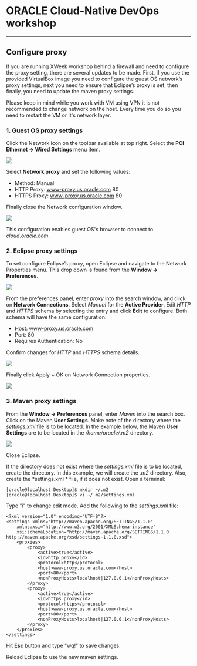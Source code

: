 # ORACLE Cloud-Native DevOps workshop #
---
## Configure proxy ##

If you are running XWeek workshop behind a firewall and need to configure the proxy setting, there are several updates to be made. First, if you use the provided VirtualBox image you need to configure the guest OS network’s proxy settings, next you need to ensure that Eclipse’s proxy is set, then finally, you need to update the maven proxy settings.

Please keep in mind while you work with VM using VPN it is not recommended to change network on the host. Every time you do so you need to restart the VM or it's network layer.

### 1. Guest OS proxy settings

Click the Network icon on the toolbar available at top right. Select the **PCI Ethernet -> Wired Settings** menu item.

![](images/proxy.01.png)

Select **Network proxy** and set the following values:

+ Method: Manual
+ HTTP Proxy: www-proxy.us.oracle.com 80
+ HTTPS Proxy: www-proxy.us.oracle.com 80

Finally close the Network configuration window.

![](images/proxy.02.png)

This configuration enables guest OS's browser to connect to *cloud.oracle.com*.

### 2. Eclipse proxy settings

To set configure Eclipse’s proxy, open Eclipse and navigate to the Network Properties menu. This drop down is found from the **Window -> Preferences**.

![](images/proxy.03.png)

From the preferences panel, enter *proxy* into the search window, and click on **Network Connections**. Select *Manual* for the **Active Provider**. Edit *HTTP* and *HTTPS* schema by selecting the entry and click **Edit** to configure. Both schema will have the same configuration:

+ Host: www-proxy.us.oracle.com
+ Port: 80
+ Requires Authentication: No

Confirm changes for *HTTP* and *HTTPS* schema details.

![](images/proxy.04.png)

Finally click Apply + OK on Network Connection properties.

![](images/proxy.05.png)

### 3. Maven proxy settings

From the **Window -> Preferences** panel, enter *Maven* into the search box. Click on the Maven **User Settings**. Make note of the directory where the *settings.xml* file is to be located. In the example below, the Maven **User Settings** are to be located in the */home/oracle/.m2* directory.

![](images/proxy.06.png)

Close Eclipse.

If the directory does not exist where the *settings.xml* file is to be located, create the directory. In this example, we will create the *.m2* directory. Also, create the *settings.xml * file, if it does not exist. Open a terminal:

	[oracle@localhost Desktop]$ mkdir ~/.m2
	[oracle@localhost Desktop]$ vi ~/.m2/settings.xml

Type "i" to change edit mode. Add the following to the *settings.xml* file:

	<?xml version="1.0" encoding="UTF-8"?>
	<settings xmlns="http://maven.apache.org/SETTINGS/1.1.0"
		xmlns:xsi="http://www.w3.org/2001/XMLSchema-instance"
		xsi:schemaLocation="http://maven.apache.org/SETTINGS/1.1.0 http://maven.apache.org/xsd/settings-1.1.0.xsd">
		<proxies>
			<proxy>
				<active>true</active>
				<id>http_proxy</id>
				<protocol>http</protocol>
				<host>www-proxy.us.oracle.com</host>
				<port>80</port>
				<nonProxyHosts>localhost|127.0.0.1</nonProxyHosts>
			</proxy>
			<proxy>
				<active>true</active>
				<id>https_proxy</id>
				<protocol>https</protocol>
				<host>www-proxy.us.oracle.com</host>
				<port>80</port>
				<nonProxyHosts>localhost|127.0.0.1</nonProxyHosts>
			</proxy>
		</proxies>
	</settings>

Hit **Esc** button and type "wq!" to save changes.

Reload Eclipse to use the new maven settings.